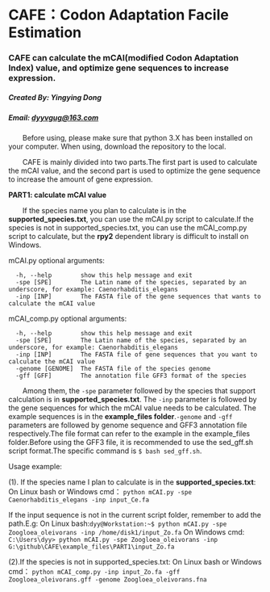 # CAFE：Codon Adaptation Facile Estimation
### CAFE can calculate the mCAI(modified Codon Adaptation Index) value, and optimize gene sequences to increase expression.
##### Created By: Yingying Dong
##### Email: dyyvgug@163.com

&#8195;&#8195;Before using, please make sure that python 3.X has been installed on your computer. When using, download the repository to the local.

&#8195;&#8195;CAFE is mainly divided into two parts.The first part is used to calculate the mCAI value, and the second part is used to optimize the gene sequence to increase the amount of gene expression.

**PART1: calculate mCAI value**

&#8195;&#8195;If the species name you plan to calculate is in the **supported_species.txt**, you can use the mCAI.py script to calculate.If the species is not in supported_species.txt, you can use the mCAI_comp.py script to calculate, but the **rpy2** dependent library is difficult to install on Windows.

mCAI.py optional arguments:
```
  -h, --help        show this help message and exit
  -spe [SPE]        The Latin name of the species, separated by an underscore, for example: Caenorhabditis_elegans
  -inp [INP]        The FASTA file of the gene sequences that wants to calculate the mCAI value
```
mCAI_comp.py optional arguments:
```
  -h, --help        show this help message and exit
  -spe [SPE]        The Latin name of the species, separated by an underscore, for example: Caenorhabditis_elegans
  -inp [INP]        The FASTA file of gene sequences that you want to calculate the mCAI value
  -genome [GENOME]  The FASTA file of the species genome
  -gff [GFF]        The annotation file GFF3 format of the species
```
&#8195;&#8195;Among them, the ```-spe``` parameter followed by the species that support calculation is in **supported_species.txt**. The ```-inp``` parameter is followed by the gene sequences for which the mCAI value needs to be calculated. The example sequences is in the **example_files folder**.```-genome``` and ```-gff``` parameters are followed by genome sequence and GFF3 annotation file respectively.The file format can refer to the example in the example_files folder.Before using the GFF3 file, it is recommended to use the sed_gff.sh script format.The specific command is ```$ bash sed_gff.sh```.

Usage example:

(1). If the species name I plan to calculate is in the **supported_species.txt**:
On Linux bash or Windows cmd： ```python mCAI.py -spe Caenorhabditis_elegans -inp input_Ce.fa```

If the input sequence is not in the current script folder, remember to add the path.E.g:
On Linux bash:```dyy@Workstation:~$ python mCAI.py -spe Zoogloea_oleivorans -inp /home/disk1/input_Zo.fa```
On Windows cmd:``` C:\Users\dyy> python mCAI.py -spe Zoogloea_oleivorans -inp G:\github\CAFE\example_files\PART1\input_Zo.fa```

(2).If the species is not in supported_species.txt:
On Linux bash or Windows cmd： ```python mCAI_comp.py -inp input_Zo.fa -gff Zoogloea_oleivorans.gff -genome Zoogloea_oleivorans.fna```















